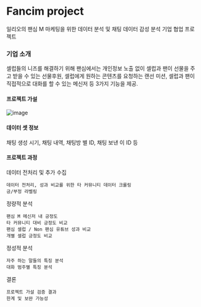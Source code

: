 # Fancim project

일리오의 팬심 M 마케팅을 위한 데이터 분석 및 채팅 데이터 감성 분석 기업 협업 프로젝트

### 기업 소개 

셀럽들의 니즈를 해결하기 위해 팬심에서는 개인정보 노출 없이 셀럽과 팬이 선물을 주고 받을 수 있는 선물후원,  셀럽에게 원하는 콘텐츠를 요청하는 랜선 미션, 셀럽과 팬이 직접적으로 대화를 할 수 있는 메신저 등 3가지 기능을 제공.

#### 프로젝트 가설
![image](https://user-images.githubusercontent.com/70729822/165380239-caadd496-d480-47c2-b06d-6a8ee7ae3b9c.png)

#### 데이터 셋 정보

채팅 생성 시기, 채팅 내역, 채팅방 별 ID, 채팅 보낸 이 ID 등

#### 프로젝트 과정

데이터 전처리 및 추가 수집
```
데이터 전처리, 성과 비교를 위한 타 커뮤니티 데이터 크롤링
긍/부정 라벨링
```

정량적 분석
```
팬심 M 메신저 내 긍정도
타 커뮤니티 대비 긍정도 비교
팬심 셀럽 / Non 팬심 유튜브 성과 비교
개별 셀럽 긍정도 비교
```

정성적 분석
```
자주 하는 말들의 특징 분석
대화 범주별 특징 분석
```

결론
```
프로젝트 가설 검증 결과
한계 및 보완 가능성
```
